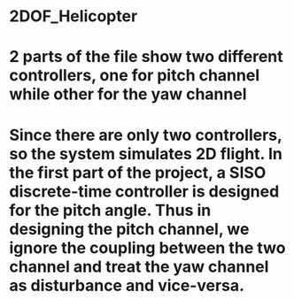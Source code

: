 # 2DOF_Helicopter
# 2 parts of the file show two different controllers, one for pitch channel while other for the yaw channel
# Since there are only two controllers, so the system simulates 2D flight. In the first part of the project, a SISO discrete-time controller is designed for the pitch angle. Thus in designing the pitch channel, we ignore the coupling between the two channel and treat the yaw channel as disturbance and vice-versa.

